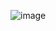 ![image](https://user-images.githubusercontent.com/112846174/193758976-393c9c98-6e50-4175-bade-7f29561ff5ec.png)

